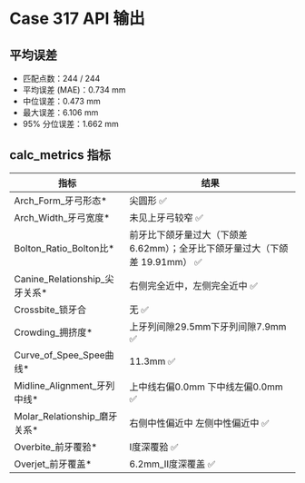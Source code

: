 # Case 317 API 输出

## 平均误差
- 匹配点数：244 / 244
- 平均误差 (MAE)：0.734 mm
- 中位误差：0.473 mm
- 最大误差：6.106 mm
- 95% 分位误差：1.662 mm

## calc_metrics 指标

| 指标 | 结果 |
| --- | --- |
| Arch_Form_牙弓形态* | 尖圆形 ✅ |
| Arch_Width_牙弓宽度* | 未见上牙弓较窄 ✅ |
| Bolton_Ratio_Bolton比* | 前牙比下颌牙量过大（下颌差 6.62mm）；全牙比下颌牙量过大（下颌差 19.91mm） ✅ |
| Canine_Relationship_尖牙关系* | 右侧完全近中，左侧完全近中 ✅ |
| Crossbite_锁牙合 | 无 ✅ |
| Crowding_拥挤度* | 上牙列间隙29.5mm下牙列间隙7.9mm ✅ |
| Curve_of_Spee_Spee曲线* | 11.3mm ✅ |
| Midline_Alignment_牙列中线* | 上中线右偏0.0mm 下中线左偏0.0mm ✅ |
| Molar_Relationship_磨牙关系* | 右侧中性偏近中 左侧中性偏近中 ✅ |
| Overbite_前牙覆𬌗* | Ⅰ度深覆𬌗 ✅ |
| Overjet_前牙覆盖* | 6.2mm_Ⅱ度深覆盖 ✅ |
